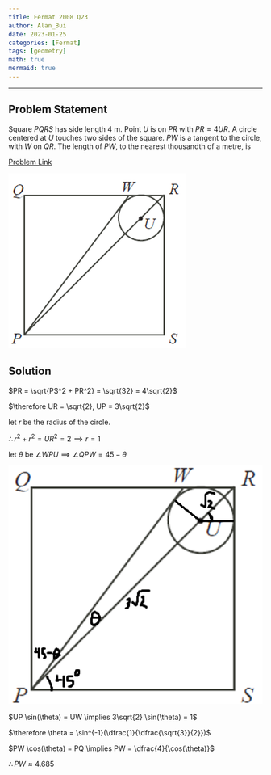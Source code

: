 ```yaml
---
title: Fermat 2008 Q23    
author: Alan_Bui    
date: 2023-01-25
categories: [Fermat]
tags: [geometry]
math: true    
mermaid: true  
---
```


---
## Problem Statement

Square $PQRS$ has side length 4 m. Point $U$ is on $PR$ with $PR = 4UR$. A circle centered at $U$ touches two sides of the square. $PW$ is a tangent to the circle, with $W$ on $QR$. The length of $PW$, to the nearest thousandth of a metre, is

[Problem Link](https://cemc.uwaterloo.ca/contests/past_contests/2008/2008FermatContest.pdf)

![Problem Diagram](/assets/diagrams/fermat2008q23.png)

## Solution

$PR = \sqrt{PS^2 + PR^2} = \sqrt{32} = 4\sqrt{2}$

$\therefore UR = \sqrt{2}, UP = 3\sqrt{2}$

$\text{let } r \text{ be the radius of the circle.}$

$\therefore r^2 + r^2 = UR^2 = 2 \implies r = 1$

$\text{let } \theta \text{ be } \angle WPU \implies \angle QPW = 45 - \theta$

![Problem Diagram](/assets/diagrams/fermat2008q23-1.png)

$UP \sin(\theta) = UW \implies 3\sqrt{2} \sin(\theta) = 1$

$\therefore \theta = \sin^{-1}(\dfrac{1}{\dfrac{\sqrt{3}}{2}})$

$PW \cos(\theta) = PQ \implies PW = \dfrac{4}{\cos(\theta)}$

$\therefore PW \approx 4.685$



